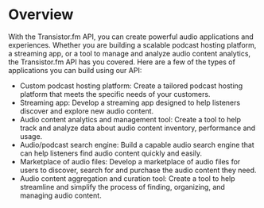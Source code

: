 # Overview

With the Transistor.fm API, you can create powerful audio applications and experiences. Whether you are building a scalable podcast hosting platform, a streaming app, or a tool to manage and analyze audio content analytics, the Transistor.fm API has you covered. Here are a few of the types of applications you can build using our API:

- Custom podcast hosting platform: Create a tailored podcast hosting platform that meets the specific needs of your customers.
- Streaming app: Develop a streaming app designed to help listeners discover and explore new audio content.
- Audio content analytics and management tool: Create a tool to help track and analyze data about audio content inventory, performance and usage.
- Audio/podcast search engine: Build a capable audio search engine that can help listeners find audio content quickly and easily.
- Marketplace of audio files: Develop a marketplace of audio files for users to discover, search for and purchase the audio content they need.
- Audio content aggregation and curation tool: Create a tool to help streamline and simplify the process of finding, organizing, and managing audio content.
